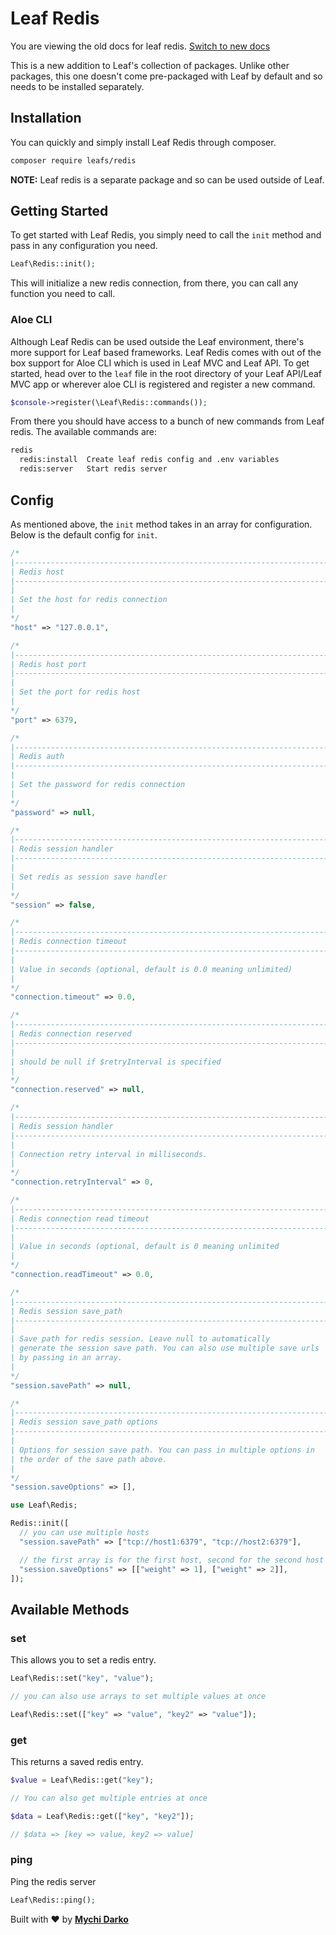 # Leaf Redis

<p class="alert -warning">
  You are viewing the old docs for leaf redis.
  <a href="https://leafphp.dev/modules/redis/">Switch to new docs</a>
</p>

<!-- [![Latest Stable Version](https://poser.pugx.org/leafs/leaf/v/stable)](https://packagist.org/packages/leafs/leaf)
[![Total Downloads](https://poser.pugx.org/leafs/leaf/downloads)](https://packagist.org/packages/leafs/leaf)
[![License](https://poser.pugx.org/leafs/leaf/license)](https://packagist.org/packages/leafs/leaf) -->

This is a new addition to Leaf's collection of packages. Unlike other packages, this one doesn't come pre-packaged with Leaf by default and so needs to be installed separately.

## Installation

You can quickly and simply install Leaf Redis through composer.

```sh
composer require leafs/redis
```

**NOTE:** Leaf redis is a separate package and so can be used outside of Leaf.

## Getting Started

To get started with Leaf Redis, you simply need to call the `init` method and pass in any configuration you need.

```php
Leaf\Redis::init();
```

This will initialize a new redis connection, from there, you can call any function you need to call.

### Aloe CLI

Although Leaf Redis can be used outside the Leaf environment, there's more support for Leaf based frameworks. Leaf Redis comes with out of the box support for Aloe CLI which is used in Leaf MVC and Leaf API. To get started, head over to the `leaf` file in the root directory of your Leaf API/Leaf MVC app or wherever aloe CLI is registered and register a new command.

```php
$console->register(\Leaf\Redis::commands());
```

From there you should have access to a bunch of new commands from Leaf redis. The available commands are:

```sh
redis
  redis:install  Create leaf redis config and .env variables
  redis:server   Start redis server
```

## Config

As mentioned above, the `init` method takes in an array for configuration. Below is the default config for `init`.

```php
/*
|--------------------------------------------------------------------------
| Redis host
|--------------------------------------------------------------------------
|
| Set the host for redis connection
|
*/
"host" => "127.0.0.1",

/*
|--------------------------------------------------------------------------
| Redis host port
|--------------------------------------------------------------------------
|
| Set the port for redis host
|
*/
"port" => 6379,

/*
|--------------------------------------------------------------------------
| Redis auth
|--------------------------------------------------------------------------
|
| Set the password for redis connection
|
*/
"password" => null,

/*
|--------------------------------------------------------------------------
| Redis session handler
|--------------------------------------------------------------------------
|
| Set redis as session save handler
|
*/
"session" => false,

/*
|--------------------------------------------------------------------------
| Redis connection timeout
|--------------------------------------------------------------------------
|
| Value in seconds (optional, default is 0.0 meaning unlimited)
|
*/
"connection.timeout" => 0.0,

/*
|--------------------------------------------------------------------------
| Redis connection reserved
|--------------------------------------------------------------------------
|
| should be null if $retryInterval is specified
|
*/
"connection.reserved" => null,

/*
|--------------------------------------------------------------------------
| Redis session handler
|--------------------------------------------------------------------------
|
| Connection retry interval in milliseconds.
|
*/
"connection.retryInterval" => 0,

/*
|--------------------------------------------------------------------------
| Redis connection read timeout
|--------------------------------------------------------------------------
|
| Value in seconds (optional, default is 0 meaning unlimited
|
*/
"connection.readTimeout" => 0.0,

/*
|--------------------------------------------------------------------------
| Redis session save_path
|--------------------------------------------------------------------------
|
| Save path for redis session. Leave null to automatically
| generate the session save path. You can also use multiple save urls
| by passing in an array.
|
*/
"session.savePath" => null,

/*
|--------------------------------------------------------------------------
| Redis session save_path options
|--------------------------------------------------------------------------
|
| Options for session save path. You can pass in multiple options in
| the order of the save path above.
|
*/
"session.saveOptions" => [],
```

```php
use Leaf\Redis;

Redis::init([
  // you can use multiple hosts
  "session.savePath" => ["tcp://host1:6379", "tcp://host2:6379"],

  // the first array is for the first host, second for the second host
  "session.saveOptions" => [["weight" => 1], ["weight" => 2]],
]);
```

## Available Methods

### set

This allows you to set a redis entry.

```php
Leaf\Redis::set("key", "value");

// you can also use arrays to set multiple values at once

Leaf\Redis::set(["key" => "value", "key2" => "value"]);
```

### get

This returns a saved redis entry.

```php
$value = Leaf\Redis::get("key");

// You can also get multiple entries at once

$data = Leaf\Redis::get(["key", "key2"]);

// $data => [key => value, key2 => value]
```

### ping

Ping the redis server

```php
Leaf\Redis::ping();
```

Built with ❤ by [**Mychi Darko**](https://mychi.netlify.app)
